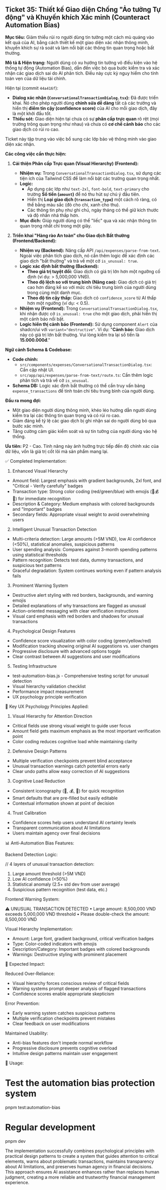 ## Ticket 35: Thiết kế Giao diện Chống "Ảo tưởng Tự động" và Khuyến khích Xác minh (Counteract Automation Bias)

**Mục tiêu:** Giảm thiểu rủi ro người dùng tin tưởng một cách mù quáng vào kết quả của AI, bằng cách thiết kế một giao diện xác nhận thông minh, khuyến khích sự rà soát và làm nổi bật các thông tin quan trọng hoặc bất thường.

**Mô tả & Hiện trạng:**
Người dùng có xu hướng tin tưởng vô điều kiện vào hệ thống tự động (Automation Bias), dẫn đến việc bỏ qua bước kiểm tra và xác nhận các giao dịch sai do AI phân tích. Điều này cực kỳ nguy hiểm cho tính toàn vẹn của dữ liệu tài chính.

Hiện tại (commit `44a416f`):

- **Dialog xác nhận (`ConversationalTransactionDialog.tsx`):** Đã được triển khai. Nó cho phép người dùng **chỉnh sửa dễ dàng** tất cả các trường và hiển thị **điểm tin cậy (confidence score)** của AI cho mỗi giao dịch, đây là một khởi đầu tốt.
- **Thiếu sót:** Giao diện hiện tại chưa có sự **phân cấp trực quan** rõ rệt (mọi trường trông quan trọng như nhau) và chưa có **cơ chế cảnh báo** cho các giao dịch có rủi ro cao.

Ticket này tập trung vào việc bổ sung các lớp bảo vệ thông minh vào giao diện xác nhận.

**Các công việc cần thực hiện:**

1.  **Cải thiện Phân cấp Trực quan (Visual Hierarchy) (Frontend):**
    - **Nhiệm vụ:** Trong `ConversationalTransactionDialog.tsx`, sử dụng các tiện ích của Tailwind CSS để làm nổi bật các trường quan trọng nhất.
    - **Logic:**
      - Áp dụng các lớp như `text-2xl`, `font-bold`, `text-primary` cho trường **Số tiền (`amount`)** để nó thu hút sự chú ý đầu tiên.
      - Hiển thị **Loại giao dịch (`transaction_type`)** một cách rõ ràng, có thể bằng màu sắc (đỏ cho chi, xanh cho thu).
      - Các thông tin phụ như ghi chú, ngày tháng có thể giữ kích thước và độ nhấn nhá thấp hơn.
    - **Mục đích:** Giúp người dùng có thể "liếc" qua và xác nhận thông tin quan trọng nhất chỉ trong một giây.

2.  **Triển khai "Hàng rào An toàn" cho Giao dịch Bất thường (Frontend/Backend):**
    - **Nhiệm vụ (Backend):** Nâng cấp API `/api/expenses/parse-from-text`. Ngoài việc phân tích giao dịch, nó cần thêm logic để xác định các giao dịch "bất thường" và trả về một cờ `is_unusual: true`.
    - **Logic xác định bất thường (Backend):**
      - **Theo giá trị tuyệt đối:** Giao dịch có giá trị lớn hơn một ngưỡng cố định (ví dụ: > 5,000,000 VNĐ).
      - **Theo độ lệch so với trung bình (Nâng cao):** Giao dịch có giá trị cao hơn đáng kể so với mức chi tiêu trung bình của người dùng trong cùng một danh mục.
      - **Theo độ tin cậy thấp:** Giao dịch có `confidence_score` từ AI thấp hơn một ngưỡng (ví dụ: < 0.5).
    - **Nhiệm vụ (Frontend):** Trong `ConversationalTransactionDialog.tsx`, khi nhận được cờ `is_unusual: true` cho một giao dịch, phải hiển thị một cảnh báo nổi bật.
    - **Logic hiển thị cảnh báo (Frontend):** Sử dụng component `Alert` của shadcn/ui với `variant="destructive"`. Ví dụ: "**Cảnh báo:** Giao dịch này có giá trị lớn bất thường. Vui lòng kiểm tra lại số tiền là **15.000.000đ**."

**Ngữ cảnh Schema & Codebase:**

- **Code chính:**
  - `src/components/expenses/ConversationalTransactionDialog.tsx`: Cần cập nhật UI.
  - `src/app/api/expenses/parse-from-text/route.ts`: Cần thêm logic phân tích và trả về cờ `is_unusual`.
- **Schema DB:** Logic xác định bất thường có thể cần truy vấn bảng `expense_transactions` để tính toán chi tiêu trung bình của người dùng.

**Đầu ra mong đợi:**

- Một giao diện người dùng thông minh, khéo léo hướng dẫn người dùng kiểm tra lại các thông tin quan trọng và có rủi ro cao.
- Giảm đáng kể tỷ lệ các giao dịch bị ghi nhận sai do người dùng bỏ qua bước xác minh.
- Tăng cường cảm giác kiểm soát và sự tin tưởng của người dùng vào hệ thống.

**Ưu tiên:** P2 - Cao. Tính năng này ảnh hưởng trực tiếp đến độ chính xác của dữ liệu, vốn là giá trị cốt lõi mà sản phẩm mang lại.

<!--  -->

✅ Completed Implementation:

1. Enhanced Visual Hierarchy

- Amount field: Largest emphasis with gradient backgrounds, 2xl font, and "Critical - Verify carefully" badges
- Transaction type: Strong color coding (red/green/blue) with emojis (💸💰🔄) for immediate recognition
- Description & Category: Medium emphasis with colored backgrounds and "Important" badges
- Secondary fields: Appropriate visual weight to avoid overwhelming users

2. Intelligent Unusual Transaction Detection

- Multi-criteria detection: Large amounts (>5M VND), low AI confidence (<50%), statistical anomalies, suspicious patterns
- User spending analysis: Compares against 3-month spending patterns using statistical thresholds
- Pattern recognition: Detects test data, dummy transactions, and suspicious text patterns
- Graceful degradation: System continues working even if pattern analysis fails

3. Prominent Warning System

- Destructive alert styling with red borders, backgrounds, and warning emojis
- Detailed explanations of why transactions are flagged as unusual
- Action-oriented messaging with clear verification instructions
- Visual card emphasis with red borders and shadows for unusual transactions

4. Psychological Design Features

- Confidence score visualization with color coding (green/yellow/red)
- Modification tracking showing original AI suggestions vs. user changes
- Progressive disclosure with advanced options toggle
- Clear contrast between AI suggestions and user modifications

5. Testing Infrastructure

- test-automation-bias.js - Comprehensive testing script for unusual detection
- Visual hierarchy validation checklist
- Performance impact measurement
- UX psychology principle verification

🧠 Key UX Psychology Principles Applied:

1. Visual Hierarchy for Attention Direction

- Critical fields use strong visual weight to guide user focus
- Amount field gets maximum emphasis as the most important verification point
- Color coding reduces cognitive load while maintaining clarity

2. Defensive Design Patterns

- Multiple verification checkpoints prevent blind acceptance
- Unusual transaction warnings catch potential errors early
- Clear undo paths allow easy correction of AI suggestions

3. Cognitive Load Reduction

- Consistent iconography (💸, 💰, 🔄) for quick recognition
- Smart defaults that are pre-filled but easily editable
- Contextual information shown at point of decision

4. Trust Calibration

- Confidence scores help users understand AI certainty levels
- Transparent communication about AI limitations
- Users maintain agency over final decisions

📊 Anti-Automation Bias Features:

Backend Detection Logic:

// 4 layers of unusual transaction detection:

1. Large amount threshold (>5M VND)
2. Low AI confidence (<50%)
3. Statistical anomaly (2.5+ std dev from user average)
4. Suspicious pattern recognition (test data, etc.)

Frontend Warning System:

⚠️ UNUSUAL TRANSACTION DETECTED
• Large amount: 8,500,000 VND exceeds 5,000,000 VND threshold
• Please double-check the amount: 8,500,000 VND

Visual Hierarchy Implementation:

- Amount: Large font, gradient background, critical verification badges
- Type: Color-coded indicators with emojis
- Description/Category: Important badges with colored backgrounds
- Warnings: Destructive styling with prominent placement

🎯 Expected Impact:

Reduced Over-Reliance:

- Visual hierarchy forces conscious review of critical fields
- Warning systems prompt deeper analysis of flagged transactions
- Confidence scores enable appropriate skepticism

Error Prevention:

- Early warning system catches suspicious patterns
- Multiple verification checkpoints prevent mistakes
- Clear feedback on user modifications

Maintained Usability:

- Anti-bias features don't impede normal workflow
- Progressive disclosure prevents cognitive overload
- Intuitive design patterns maintain user engagement

📝 Usage:

# Test the automation bias protection system

pnpm test:automation-bias

# Regular development

pnpm dev

The implementation successfully combines psychological principles with practical design patterns to create a system that guides attention to critical elements,
warns about problematic transactions, maintains transparency about AI limitations, and preserves human agency in financial decisions. This approach ensures AI
assistance enhances rather than replaces human judgment, creating a more reliable and trustworthy financial management experience.
